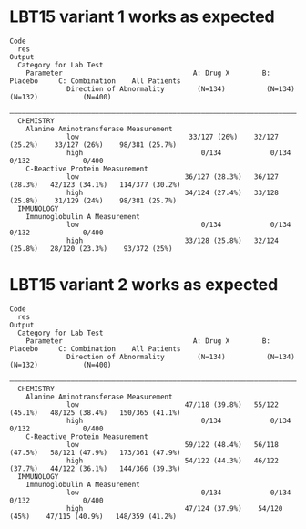 # LBT15 variant 1 works as expected

    Code
      res
    Output
      Category for Lab Test                                                                                      
        Parameter                                A: Drug X        B: Placebo     C: Combination    All Patients  
                  Direction of Abnormality        (N=134)          (N=134)          (N=132)           (N=400)    
      ———————————————————————————————————————————————————————————————————————————————————————————————————————————
      CHEMISTRY                                                                                                  
        Alanine Aminotransferase Measurement                                                                     
                  low                           33/127 (26%)    32/127 (25.2%)    33/127 (26%)    98/381 (25.7%) 
                  high                             0/134            0/134            0/132             0/400     
        C-Reactive Protein Measurement                                                                           
                  low                          36/127 (28.3%)   36/127 (28.3%)   42/123 (34.1%)   114/377 (30.2%)
                  high                         34/124 (27.4%)   33/128 (25.8%)    31/129 (24%)    98/381 (25.7%) 
      IMMUNOLOGY                                                                                                 
        Immunoglobulin A Measurement                                                                             
                  low                              0/134            0/134            0/132             0/400     
                  high                         33/128 (25.8%)   32/124 (25.8%)   28/120 (23.3%)    93/372 (25%)  

# LBT15 variant 2 works as expected

    Code
      res
    Output
      Category for Lab Test                                                                                      
        Parameter                                A: Drug X        B: Placebo     C: Combination    All Patients  
                  Direction of Abnormality        (N=134)          (N=134)          (N=132)           (N=400)    
      ———————————————————————————————————————————————————————————————————————————————————————————————————————————
      CHEMISTRY                                                                                                  
        Alanine Aminotransferase Measurement                                                                     
                  low                          47/118 (39.8%)   55/122 (45.1%)   48/125 (38.4%)   150/365 (41.1%)
                  high                             0/134            0/134            0/132             0/400     
        C-Reactive Protein Measurement                                                                           
                  low                          59/122 (48.4%)   56/118 (47.5%)   58/121 (47.9%)   173/361 (47.9%)
                  high                         54/122 (44.3%)   46/122 (37.7%)   44/122 (36.1%)   144/366 (39.3%)
      IMMUNOLOGY                                                                                                 
        Immunoglobulin A Measurement                                                                             
                  low                              0/134            0/134            0/132             0/400     
                  high                         47/124 (37.9%)    54/120 (45%)    47/115 (40.9%)   148/359 (41.2%)

